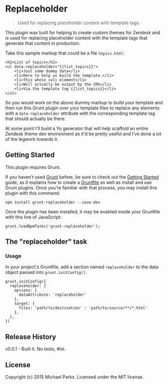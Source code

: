 # Replaceholder

> Used for replacing placeholder content with template tags.

This plugin was built for helping to create custom themes for Zendesk and is used for replacing placeholder content with the template tags that generate that content in production.

Take this sample markup that could be a file `topics.html`:

    <h2>List of topics</h2>
    <ul data-replaceholder="{{list_topics}}">
        <li>Just some dummy data</li>
        <li>Here to help us build the template.</li>
        <li>This whole <ul> element</li>
        <li>Will actually be output by the CMS</li>
        <li>Via the template tag {{list_topics}}</li>
    </ul>

So you would work on the above dummy markup to build your template and then run this Grunt plugin over your template files to replace any elements with a `data-replaceholder` attribute with the corresponding template tag that should actually be there.

At some point I'll build a Yo generator that will help scaffold an entire Zendesk theme dev environment as it'd be pretty useful and I've done a lot of the legwork towards it.

## Getting Started
This plugin requires Grunt.

If you haven't used [Grunt](http://gruntjs.com/) before, be sure to check out the [Getting Started](http://gruntjs.com/getting-started) guide, as it explains how to create a [Gruntfile](http://gruntjs.com/sample-gruntfile) as well as install and use Grunt plugins. Once you're familiar with that process, you may install this plugin with this command:

    npm install grunt-replaceholder --save-dev

Once the plugin has been installed, it may be enabled inside your Gruntfile with this line of JavaScript:

    grunt.loadNpmTasks('grunt-replaceholder');

## The "replaceholder" task

### Usage
In your project's Gruntfile, add a section named `replaceholder` to the data object passed into `grunt.initConfig()`.

    grunt.initConfig({
      replaceholder: {
        options: {
          dataAttribute: 'replaceholder'
        },
        target: {
          files: 'path/to/destination' : 'path/to/source/**/*.html'
        },
      },
    })

## Release History
v0.0.1 - Built it. No tests, #lol.

## License
Copyright (c) 2015 Michael Parks. Licensed under the MIT license.
